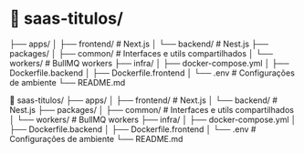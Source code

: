 # 📁 saas-titulos/
├── apps/
│   ├── frontend/          # Next.js
│   └── backend/           # Nest.js
├── packages/
│   ├── common/            # Interfaces e utils compartilhados
│   └── workers/           # BullMQ workers
├── infra/
│   ├── docker-compose.yml
│   ├── Dockerfile.backend
│   ├── Dockerfile.frontend
│   └── .env               # Configurações de ambiente
└── README.md

📁 saas-titulos/
├── apps/
│   ├── frontend/          # Next.js
│   └── backend/           # Nest.js
├── packages/
│   ├── common/            # Interfaces e utils compartilhados
│   └── workers/           # BullMQ workers
├── infra/
│   ├── docker-compose.yml
│   ├── Dockerfile.backend
│   ├── Dockerfile.frontend
│   └── .env               # Configurações de ambiente
└── README.md
